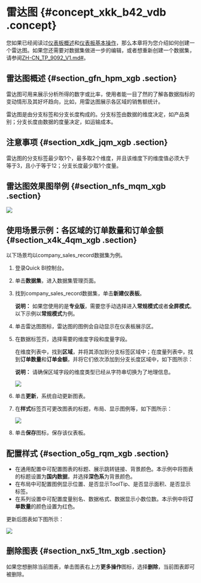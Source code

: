 # 雷达图 {#concept_xkk_b42_vdb .concept}

您如果已经阅读过[仪表板概述](cn.zh-CN/用户指南/仪表板制作/仪表板概述.md#)和[仪表板基本操作](cn.zh-CN/用户指南/仪表板制作/仪表板基本操作/仪表板基本操作概述.md#)，那么本章将为您介绍如何创建一个雷达图。如果您还需要对数据集做进一步的编辑，或者想重新创建一个数据集，请参阅[ZH-CN\_TP\_9092\_V1.md\#](cn.zh-CN/用户指南/数据建模/管理数据集/创建数据集.md#)。

## 雷达图概述 {#section_gfn_hpm_xgb .section}

雷达图可用来展示分析所得的数字或比率，使用者能一目了然的了解各数据指标的变动情形及其好坏趋向，比如，用雷达图展示各区域的销售额统计。

雷达图是由分支标签和分支长度构成的。分支标签由数据的维度决定，如产品类别；分支长度由数据的度量决定，如运输成本。

## 注意事项 {#section_xdk_jqm_xgb .section}

雷达图的分支标签最少取1个，最多取2个维度，并且该维度下的维度值必须大于等于3，且小于等于12；分支长度最少取1个度量。

## 雷达图效果图举例 {#section_nfs_mqm_xgb .section}

![](http://static-aliyun-doc.oss-cn-hangzhou.aliyuncs.com/assets/img/9133/155358350839630_zh-CN.png)

## 使用场景示例：各区域的订单数量和订单金额 {#section_x4k_4qm_xgb .section}

以下场景均以company\_sales\_record数据集为例。

1.  登录Quick BI控制台。
2.  单击**数据集**，进入数据集管理页面。
3.  找到company\_sales\_record数据集，单击**新建仪表板**。

    **说明：** 如果您使用的是**专业版**，需要您手动选择进入**常规模式**或者**全屏模式**。以下示例以**常规模式**为例。

4.  单击雷达图图标，雷达图的图例会自动显示在仪表板展示区。
5.  在数据标签页，选择需要的维度字段和度量字段。

    在维度列表中，找到**区域**，并将其添加到分支标签区域中；在度量列表中，找到**订单数量**和**订单金额**，并将它们依次添加到分支长度区域中，如下图所示：

    **说明：** 请确保区域字段的维度类型已经从字符串切换为了地理信息。

    ![](http://static-aliyun-doc.oss-cn-hangzhou.aliyuncs.com/assets/img/9133/15535835081744_zh-CN.png)

6.  单击**更新**，系统自动更新图表。
7.  在**样式**标签页可更改图表的标题，布局、显示图例等，如下图所示：

    ![](http://static-aliyun-doc.oss-cn-hangzhou.aliyuncs.com/assets/img/9133/15535835081745_zh-CN.png)

8.  单击**保存**图标，保存该仪表板。

## 配置样式 {#section_o5g_rqm_xgb .section}

-   在通用配置中可配置图表的标题、展示跳转链接、背景颜色。本示例中将图表的标题设置为**国内数据**，并选择**深色系**为背景颜色。
-   在布局中可配置图例显示位置、是否显示ToolTip、是否显示面积、是否显示标签。
-   在系列设置中可配置度量别名、数据格式、数据显示小数位数。本示例中将**订单数量**的颜色设置为红色。

更新后图表如下图所示：

![](http://static-aliyun-doc.oss-cn-hangzhou.aliyuncs.com/assets/img/9133/15535835091747_zh-CN.png)

## 删除图表 {#section_nx5_1tm_xgb .section}

如果您想删除当前图表，单击图表右上方**更多操作**图标，选择**删除**，当前图表即可被删除。

